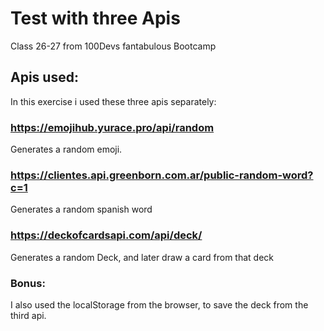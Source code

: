 # Test with three Apis

Class 26-27 from 100Devs fantabulous Bootcamp

## Apis used:

In this exercise i used these three apis separately:

### https://emojihub.yurace.pro/api/random

Generates a random emoji.

### https://clientes.api.greenborn.com.ar/public-random-word?c=1

Generates a random spanish word

### https://deckofcardsapi.com/api/deck/

Generates a random Deck, and later draw a card from that deck

### Bonus:

I also used the localStorage from the browser, to save the deck from the third api.
